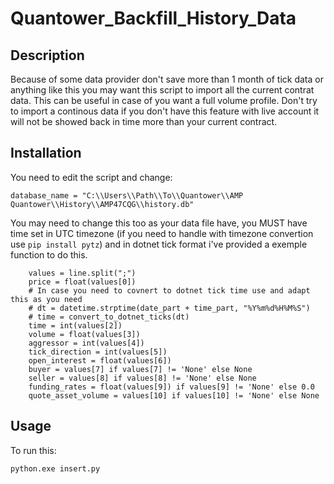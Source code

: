 # Quantower_Backfill_History_Data

Description
-----
Because of some data provider don't save more than 1 month of tick data or anything like this you may want this script to import all the current contrat data.
This can be useful in case of you want a full volume profile.
Don't try to import a continous data if you don't have this feature with live account it will not be showed back in time more than your current contract.

Installation
-----
You need to edit the script and change:

```
database_name = "C:\\Users\\Path\\To\\Quantower\\AMP Quantower\\History\\AMP47CQG\\history.db"
```
You may need to change this too as your data file have, you MUST have time set in UTC timezone (if you need to handle with timezone convertion use `pip install pytz`) and in dotnet tick format i've provided a exemple function to do this.
```
    values = line.split(";")
    price = float(values[0])
    # In case you need to covnert to dotnet tick time use and adapt this as you need
    # dt = datetime.strptime(date_part + time_part, "%Y%m%d%H%M%S")
    # time = convert_to_dotnet_ticks(dt)
    time = int(values[2])
    volume = float(values[3])
    aggressor = int(values[4])
    tick_direction = int(values[5])
    open_interest = float(values[6])
    buyer = values[7] if values[7] != 'None' else None
    seller = values[8] if values[8] != 'None' else None
    funding_rates = float(values[9]) if values[9] != 'None' else 0.0
    quote_asset_volume = values[10] if values[10] != 'None' else None
```

Usage
-----
To run this:

```
python.exe insert.py
```
